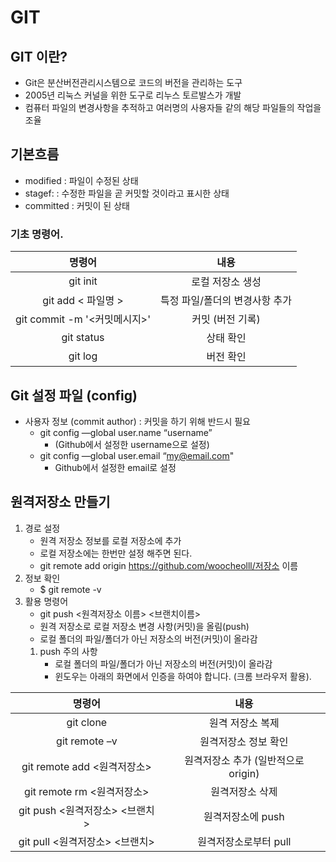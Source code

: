 # GIT



## GIT 이란?

- Git은 분산버전관리시스템으로 코드의 버전을 관리하는 도구
- 2005년 리눅스 커널을 위한 도구로 리누스 토르발스가 개발
- 컴퓨터 파일의 변경사항을 추적하고 여러명의 사용자들 같의 해당 파일들의 작업을 조율



## 기본흐름

- modified : 파일이 수정된 상태
- stagef: : 수정한 파일을 곧 커밋할 것이라고 표시한 상태
- committed : 커밋이 된 상태



### 기초 명령어.

|            명령어            |              내용              |
| :--------------------------: | :----------------------------: |
|           git init           |        로컬 저장소 생성        |
|      git add < 파일명 >      | 특정 파일/폴더의 변경사항 추가 |
| git commit -m '<커밋메시지>' |        커밋 (버전 기록)        |
|          git status          |           상태 확인            |
|           git log            |           버전 확인            |

## Git 설정 파일 (config)

- 사용자 정보 (commit author) : 커밋을 하기 위해 반드시 필요
  - git config —global user.name “username”
    - (Github에서 설정한 username으로 설정)
  - git config —global user.email “my@email.com"
    -  Github에서 설정한 email로 설정



## 원격저장소 만들기

1. 경로 설정
   - 원격 저장소 정보를 로컬 저장소에 추가
   - 로컬 저장소에는 한번만 설정 해주면 된다.
   - git remote add origin https://github.com/woocheolll/저장소 이름
2. 정보 확인
   - $ git remote -v
3. 활용 명령어
   - git push <원격저장소 이름> <브랜치이름>
   - 원격 저장소로 로컬 저장소 변경 사항(커밋)을 올림(push)
   -  로컬 폴더의 파일/폴더가 아닌 저장소의 버전(커밋)이 올라감
     1. push 주의 사항
        -  로컬 폴더의 파일/폴더가 아닌 저장소의 버전(커밋)이 올라감
        - 윈도우는 아래의 화면에서 인증을 하여야 합니다. (크롬 브라우저 활용).

|             명령어             |                내용                 |
| :----------------------------: | :---------------------------------: |
|           git clone            |          원격 저장소 복제           |
|         git remote –v          |        원격저장소 정보 확인         |
|  git remote add <원격저장소>   | 원격저장소 추가 (일반적으로 origin) |
|   git remote rm <원격저장소>   |           원격저장소 삭제           |
| git push <원격저장소> <브랜치> |          원격저장소에 push          |
| git pull <원격저장소> <브랜치> |        원격저장소로부터 pull        |

